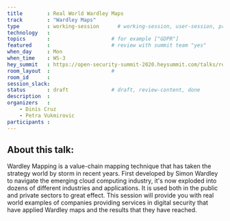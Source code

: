 ```yaml
---
title        : Real World Wardley Maps
track        : "Wardley Maps"
type         : working-session      # working-session, user-session, product-session
technology   :
topics       :                    # for example ["GDPR"]
featured     :                    # review with summit team "yes"
when_day     : Mon
when_time    : WS-3
hey_summit   : https://open-security-summit-2020.heysummit.com/talks/real-world-wardley-maps/
room_layout  :                    #
room_id      : 
session_slack: 
status       : draft              # draft, review-content, done
description  :
organizers   :
    - Dinis Cruz
    - Petra Vukmirovic
participants :
---
```


## About this talk: 
Wardley Mapping is a value-chain mapping technique that has taken the strategy world by storm in recent years. First developed by Simon Wardley to navigate the emerging cloud computing industry, it's now exploded into dozens of different industries and applications. It is used both in the public and private sectors to great effect. This session will provide you with real world examples of companies providing services in digital security that have applied Wardley maps and the results that they have reached. 